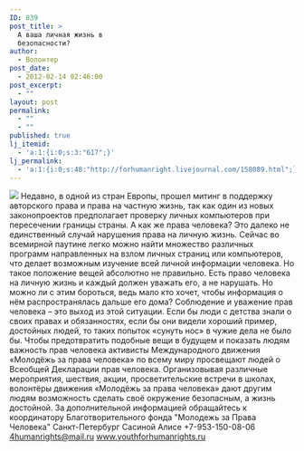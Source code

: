 ```yaml
---
ID: 839
post_title: >
  А ваша личная жизнь в
  безопасности?
author:
  - Волонтер
post_date:
  - 2012-02-14 02:46:00
post_excerpt:
  - ""
layout: post
permalink:
  - ""
  - ""
published: true
lj_itemid:
  - 'a:1:{i:0;s:3:"617";}'
lj_permalink:
  - 'a:1:{i:0;s:48:"http://forhumanright.livejournal.com/158089.html";}'
---
```


<img src="http://cs5338.vk.com/u132145096/132409092/x_5b26039f.jpg" /> Недавно, в одной из стран Европы, прошел митинг в поддержку авторского права и права на частную жизнь, так как один из новых законопроектов предполагает проверку личных компьютеров при пересечении границы страны. А как же права человека?
Это далеко не единственный случай нарушения права на личную жизнь. Сейчас во всемирной паутине легко можно найти множество различных программ направленных на взлом личных страниц или компьютеров, что делает возможным изучение всей личной информации человека. Но такое положение вещей абсолютно не правильно. Есть право человека на личную жизнь и каждый должен уважать его, а не нарушать. Но можно ли с этим бороться, ведь мало кто хочет, чтобы информация о нём распространялась дальше его дома?
Соблюдение и уважение прав человека – это выход из этой ситуации. Если бы люди с детства знали о своих правах и обязанностях, если бы они видели хороший пример, достойных людей, то таких попыток «сунуть нос» в чужие дела не было бы. Чтобы предотвратить подобные вещи в будущем и показать людям важность прав человека активисты Международного движения «Молодёжь за права человека» по всему миру просвещают людей о Всеобщей Декларации прав человека. Организовывая различные мероприятия, шествия, акции, просветительские встречи в школах, волонтёры движения «Молодёжь за права человека» дают другим людям возможность сделать своё окружение безопасным, а жизнь достойной.
За дополнительной информацией обращайтесь к координатору
Благотворительного фонда
"Молодежь за Права Человека" Санкт-Петербург 
Сасиной Алисе 
+7-953-150-08-06 
4humanrights@mail.ru
www.youthforhumanrights.ru